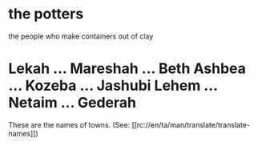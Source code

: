 # the potters

the people who make containers out of clay

# Lekah ... Mareshah ... Beth Ashbea ... Kozeba ... Jashubi Lehem ... Netaim ... Gederah

These are the names of towns. (See: [[rc://en/ta/man/translate/translate-names]])

